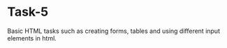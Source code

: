 # Task-5
Basic HTML tasks such as creating forms, tables and using different input elements in html.
